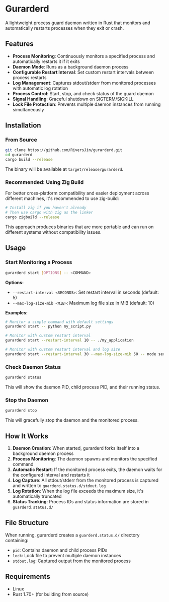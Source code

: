 # Gurarderd

A lightweight process guard daemon written in Rust that monitors and automatically restarts processes when they exit or crash.

## Features

- **Process Monitoring**: Continuously monitors a specified process and automatically restarts it if it exits
- **Daemon Mode**: Runs as a background daemon process
- **Configurable Restart Interval**: Set custom restart intervals between process restarts
- **Log Management**: Captures stdout/stderr from monitored processes with automatic log rotation
- **Process Control**: Start, stop, and check status of the guard daemon
- **Signal Handling**: Graceful shutdown on SIGTERM/SIGKILL
- **Lock File Protection**: Prevents multiple daemon instances from running simultaneously

## Installation

### From Source

```bash
git clone https://github.com/RiversJin/gurarderd.git
cd gurarderd
cargo build --release
```

The binary will be available at `target/release/gurarderd`.

### Recommended: Using Zig Build

For better cross-platform compatibility and easier deployment across different machines, it's recommended to use zig-build:

```bash
# Install zig if you haven't already
# Then use cargo with zig as the linker
cargo zigbuild --release
```

This approach produces binaries that are more portable and can run on different systems without compatibility issues.

## Usage

### Start Monitoring a Process

```bash
gurarderd start [OPTIONS] -- <COMMAND>
```

**Options:**
- `--restart-interval <SECONDS>`: Set restart interval in seconds (default: 5)
- `--max-log-size-mib <MIB>`: Maximum log file size in MiB (default: 10)

**Examples:**

```bash
# Monitor a simple command with default settings
gurarderd start -- python my_script.py

# Monitor with custom restart interval
gurarderd start --restart-interval 10 -- ./my_application

# Monitor with custom restart interval and log size
gurarderd start --restart-interval 30 --max-log-size-mib 50 -- node server.js
```

### Check Daemon Status

```bash
gurarderd status
```

This will show the daemon PID, child process PID, and their running status.

### Stop the Daemon

```bash
gurarderd stop
```

This will gracefully stop the daemon and the monitored process.

## How It Works

1. **Daemon Creation**: When started, gurarderd forks itself into a background daemon process
2. **Process Monitoring**: The daemon spawns and monitors the specified command
3. **Automatic Restart**: If the monitored process exits, the daemon waits for the configured interval and restarts it
4. **Log Capture**: All stdout/stderr from the monitored process is captured and written to `guarderd.status.d/stdout.log`
5. **Log Rotation**: When the log file exceeds the maximum size, it's automatically truncated
6. **Status Tracking**: Process IDs and status information are stored in `guarderd.status.d/`

## File Structure

When running, gurarderd creates a `guarderd.status.d/` directory containing:

- `pid`: Contains daemon and child process PIDs
- `lock`: Lock file to prevent multiple daemon instances
- `stdout.log`: Captured output from the monitored process

## Requirements

- Linux
- Rust 1.70+ (for building from source)
